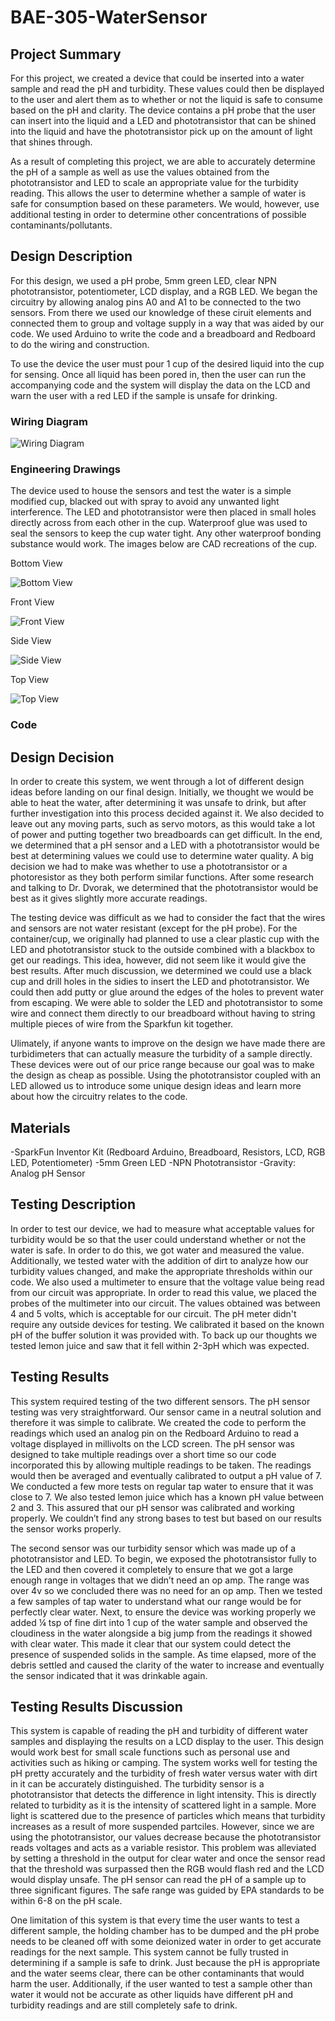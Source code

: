 # BAE-305-WaterSensor
## Project Summary
For this project, we created a device that could be inserted into a water sample and read the pH and turbidity. These values could then be displayed to the user and alert them as to whether or not the liquid is safe to consume based on the pH and clarity. The device contains a pH probe that the user can insert into the liquid and a LED and phototransistor that can be shined into the liquid and have the phototransistor pick up on the amount of light that shines through.

As a result of completing this project, we are able to accurately determine the pH of a sample as well as use the values obtained from the phototransistor and LED to scale an appropriate value for the turbidity reading. This allows the user to determine whether a sample of water is safe for consumption based on these parameters. We would, however, use additional testing in order to determine other concentrations of possible contaminants/pollutants.
## Design Description
For this design, we used a pH probe, 5mm green LED, clear NPN phototransistor, potentiometer, LCD display, and a RGB LED. We began the circuitry by allowing analog pins A0 and A1 to be connected to the two sensors. From there we used our knowledge of these ciruit elements and connected them to group and voltage supply in a way that was aided by our code. We used Arduino to write the code and a breadboard and Redboard to do the wiring and construction.

To use the device the user must pour 1 cup of the desired liquid into the cup for sensing. Once all liquid has been pored in, then the user can run the accompanying code and the system will display the data on the LCD and warn the user with a red LED if the sample is unsafe for drinking.

### Wiring Diagram
![Wiring Diagram](https://user-images.githubusercontent.com/82110677/117020273-49673480-acc4-11eb-8b9e-b7e0d93d6151.PNG)

### Engineering Drawings

The device used to house the sensors and test the water is a simple modified cup, blacked out with spray to avoid any unwanted light interference. The LED and phototransistor were then placed in small holes directly across from each other in the cup. Waterproof glue was used to seal the sensors to keep the cup water tight. Any other waterproof bonding substance would work. The images below are CAD recreations of the cup. 

Bottom View

![Bottom View](https://user-images.githubusercontent.com/82110677/117024674-322a4600-acc8-11eb-9e24-5cfc375694d8.PNG)

Front View

![Front View](https://user-images.githubusercontent.com/82110677/117025744-2c813000-acc9-11eb-9c60-3f014a640669.PNG)

Side View

![Side View](https://user-images.githubusercontent.com/82110677/117026072-723df880-acc9-11eb-911f-781c4a60c87b.PNG) 

Top View

![Top View](https://user-images.githubusercontent.com/82110677/117026191-91d52100-acc9-11eb-8985-7e683aca9790.PNG)

### Code



## Design Decision
In order to create this system, we went through a lot of different design ideas before landing on our final design. Initially, we thought we would be able to heat the water, after determining it was unsafe to drink, but after further investigation into this process decided against it. We also decided to leave out any moving parts, such as servo motors, as this would take a lot of power and putting together two breadboards can get difficult. In the end, we determined that a pH sensor and a LED with a phototransistor would be best at determining values we could use to determine water quality. A big decision we had to make was whether to use a phototransistor or a photoresistor as they both perform similar functions. After some research and talking to Dr. Dvorak, we determined that the phototransistor would be best as it gives slightly more accurate readings. 
	
The testing device was difficult as we had to consider the fact that the wires and sensors are not water resistant (except for the pH probe). For the container/cup, we originally had planned to use a clear plastic cup with the LED and phototransistor stuck to the outside combined with a blackbox to get our readings. This idea, however, did not seem like it would give the best results. After much discussion, we determined we could use a black cup and drill holes in the sidies to insert the LED and phototransistor. We could then add putty or glue around the edges of the holes to prevent water from escaping. We were able to solder the LED and phototransistor to some wire and connect them directly to our breadboard without having to string multiple pieces of wire from the Sparkfun kit together.

Ulimately, if anyone wants to improve on the design we have made there are turbidimeters that can actually measure the turbidity of a sample directly. These devices were out of our price range because our goal was to make the design as cheap as possible. Using the phototransistor coupled with an LED allowed us to introduce some unique design ideas and learn more about how the circuitry relates to the code.

## Materials
-SparkFun Inventor Kit (Redboard Arduino, Breadboard, Resistors, LCD, RGB LED, Potentiometer)
-5mm Green LED
-NPN Phototransistor
-Gravity: Analog pH Sensor

## Testing Description
In order to test our device, we had to measure what acceptable values for turbidity would be so that the user could understand whether or not the water is safe. In order to do this, we got water and measured the value. Additionally, we tested water with the addition of dirt to analyze how our turbidity values changed, and make the appropriate thresholds within our code. We also used a multimeter to ensure that the voltage value being read from our circuit was appropriate. In order to read this value, we placed the probes of the multimeter into our circuit. The values obtained was between 4 and 5 volts, which is acceptable for our circuit. The pH meter didn't require any outside devices for testing. We calibrated it based on the known pH of the buffer solution it was provided with. To back up our thoughts we tested lemon juice and saw that it fell within 2-3pH which was expected.

## Testing Results
This system required testing of the two different sensors. The pH sensor testing was very straightforward. Our sensor came in a neutral solution and therefore it was simple to calibrate. We created the code to perform the readings which used an analog pin on the Redboard Arduino to read a voltage displayed in millivolts on the LCD screen. The pH sensor was designed to take multiple readings over a short time so our code incorporated this by allowing multiple readings to be taken. The readings would then be averaged and eventually calibrated to output a pH value of 7. We conducted a few more tests on regular tap water to ensure that it was close to 7. We also tested lemon juice which has a known pH value between 2 and 3. This assured that our pH sensor was calibrated and working properly. We couldn’t find any strong bases to test but based on our results the sensor works properly.

The second sensor was our turbidity sensor which was made up of a phototransistor and LED. To begin, we exposed the phototransistor fully to the LED and then covered it completely to ensure that we got a large enough range in voltages that we didn’t need an op amp. The range was over 4v so we concluded there was no need for an op amp. Then we tested a few samples of tap water to understand what our range would be for perfectly clear water. Next, to ensure the device was working properly we added ¼ tsp of fine dirt into 1 cup of the water sample and observed the cloudiness in the water alongside a big jump from the readings it showed with clear water. This made it clear that our system could detect the presence of suspended solids in the sample. As time elapsed, more of the debris settled and caused the clarity of the water to increase and eventually the sensor indicated that it was drinkable again.


## Testing Results Discussion
This system is capable of reading the pH and turbidity of different water samples and displaying the results on a LCD display to the user. This design would work best for small scale functions such as personal use and activities such as hiking or camping. The system works well for testing the pH pretty accurately and the turbidity of fresh water versus water with dirt in it can be accurately distinguished. The turbidity sensor is a phototransistor that detects the difference in light intensity. This is directly related to turbidity as it is the intensity of scattered light in a sample. More light is scattered due to the presence of particles which means that turbidity increases as a result of more suspended partciles. However, since we are using the phototransistor, our values decrease because the phototransistor reads voltages and acts as a variable resistor. This problem was alleviated by setting a threshold in the output for clear water and once the sensor read that the threshold was surpassed then the RGB would flash red and the LCD would display unsafe. The pH sensor can read the pH of a sample up to three significant figures. The safe range was guided by EPA standards to be within 6-8 on the pH scale.

One limitation of this system is that every time the user wants to test a different sample, the holding chamber has to be dumped and the pH probe needs to be cleaned off with some deionized water in order to get accurate readings for the next sample. This system cannot be fully trusted in determining if a sample is safe to drink. Just because the pH is appropriate and the water seems clear, there can be other contaminants that would harm the user. Additionally, if the user wanted to test a sample other than water it would not be accurate as other liquids have different pH and turbidity readings and are still completely safe to drink.
